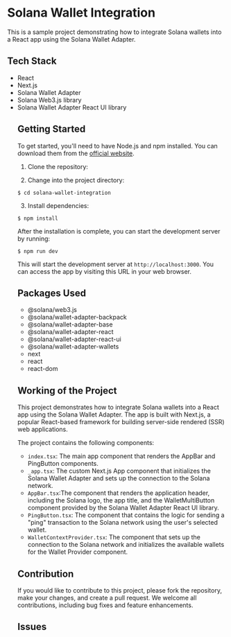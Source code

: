 <h1>Solana Wallet Integration</h1>

 <p> This is a sample project demonstrating how to integrate Solana wallets into a React app using the Solana Wallet Adapter. </p>

 <h2>Tech Stack</h2>

 <ul> <li>React</li> <li>Next.js</li> <li>Solana Wallet Adapter</li> <li>Solana Web3.js library</li> <li>Solana Wallet Adapter React UI library</li>

 <h2>Getting Started</h2>

 <p> To get started, you'll need to have Node.js and npm installed. You can download them from the <a href="https://nodejs.org/">official website</a>. </p>

 <ol> <li>Clone the repository:</li> </ol>



 <ol start="2"> <li>Change into the project directory:</li> </ol>

 <pre><code>$ cd solana-wallet-integration</code></pre>

 <ol start="3"> <li>Install dependencies:</li> </ol>

 <pre><code>$ npm install</code></pre>

 <p> After the installation is complete, you can start the development server by running: </p>

 <pre><code>$ npm run dev</code></pre>

 <p> This will start the development server at <code>http://localhost:3000</code>. You can access the app by visiting this URL in your web browser. </p>
 
<h2>Packages Used</h2> 
<ul> 
<li>@solana/web3.js</li>
 <li>@solana/wallet-adapter-backpack</li>
<li>@solana/wallet-adapter-base</li>
<li>@solana/wallet-adapter-react</li>
<li>@solana/wallet-adapter-react-ui</li>
<li>@solana/wallet-adapter-wallets</li>
<li>next</li> <li>react</li> 
<li>react-dom</li> </ul>





 <h2>Working of the Project</h2>

 <p> This project demonstrates how to integrate Solana wallets into a React app using the Solana Wallet Adapter. The app is built with Next.js, a popular React-based framework for building server-side rendered (SSR) web applications. </p>

 <p> The project contains the following components: </p>

 <ul> 
 <li>
 <code>index.tsx</code>: The main app component that renders the AppBar and PingButton components.
 </li>
  <li><code>_app.tsx</code>: The custom Next.js App component that initializes the Solana Wallet Adapter and sets up the connection to the Solana network.
  </li>
  <li><code>AppBar.tsx</code>:The component that renders the application header, including the Solana logo, the app title, and the WalletMultiButton component provided by the Solana Wallet Adapter React UI library.
  </li>
  <li><code>PingButton.tsx</code>: The component that contains the logic for sending a "ping" transaction to the Solana network using the user's selected wallet.</li>  <li><code>WalletContextProvider.tsx</code>: The component that sets up the connection to the Solana network and initializes the available wallets for the Wallet Provider component.</li> 
   </ul>
<h2>Contribution</h2>

 <p> If you would like to contribute to this project, please fork the repository, make your changes, and create a pull request. We welcome all contributions, including bug fixes and feature enhancements. </p>
 <h2>Issues</h2>


